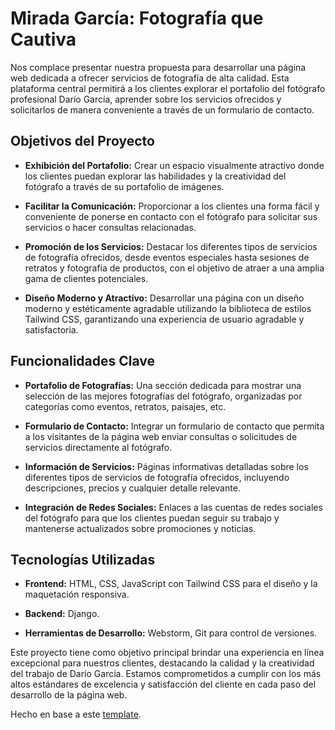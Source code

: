 # Mirada García: Fotografía que Cautiva

Nos complace presentar nuestra propuesta para desarrollar una página web dedicada a ofrecer servicios de fotografía de alta calidad. Esta plataforma central permitirá a los clientes explorar el portafolio del fotógrafo profesional Darío García, aprender sobre los servicios ofrecidos y solicitarlos de manera conveniente a través de un formulario de contacto.

## Objetivos del Proyecto

- **Exhibición del Portafolio:** Crear un espacio visualmente atractivo donde los clientes puedan explorar las habilidades y la creatividad del fotógrafo a través de su portafolio de imágenes.
  
- **Facilitar la Comunicación:** Proporcionar a los clientes una forma fácil y conveniente de ponerse en contacto con el fotógrafo para solicitar sus servicios o hacer consultas relacionadas.
  
- **Promoción de los Servicios:** Destacar los diferentes tipos de servicios de fotografía ofrecidos, desde eventos especiales hasta sesiones de retratos y fotografía de productos, con el objetivo de atraer a una amplia gama de clientes potenciales.
  
- **Diseño Moderno y Atractivo:** Desarrollar una página con un diseño moderno y estéticamente agradable utilizando la biblioteca de estilos Tailwind CSS, garantizando una experiencia de usuario agradable y satisfactoria.

## Funcionalidades Clave

- **Portafolio de Fotografías:** Una sección dedicada para mostrar una selección de las mejores fotografías del fotógrafo, organizadas por categorías como eventos, retratos, paisajes, etc.
  
- **Formulario de Contacto:** Integrar un formulario de contacto que permita a los visitantes de la página web enviar consultas o solicitudes de servicios directamente al fotógrafo.
  
- **Información de Servicios:** Páginas informativas detalladas sobre los diferentes tipos de servicios de fotografía ofrecidos, incluyendo descripciones, precios y cualquier detalle relevante.
  
- **Integración de Redes Sociales:** Enlaces a las cuentas de redes sociales del fotógrafo para que los clientes puedan seguir su trabajo y mantenerse actualizados sobre promociones y noticias.

## Tecnologías Utilizadas

- **Frontend:** HTML, CSS, JavaScript con Tailwind CSS para el diseño y la maquetación responsiva.
  
- **Backend:** Django.
  
- **Herramientas de Desarrollo:** Webstorm, Git para control de versiones.

Este proyecto tiene como objetivo principal brindar una experiencia en línea excepcional para nuestros clientes, destacando la calidad y la creatividad del trabajo de Darío García. Estamos comprometidos a cumplir con los más altos estándares de excelencia y satisfacción del cliente en cada paso del desarrollo de la página web.

Hecho en base a este [template](https://github.com/abrahamebij/tailwind-boilerplate).
